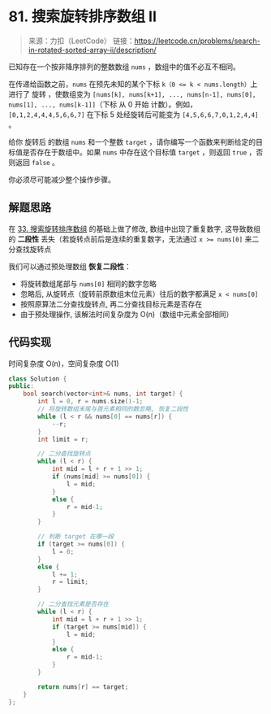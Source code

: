 ﻿# 81. 搜索旋转排序数组 II
> 来源：力扣（LeetCode）
链接：https://leetcode.cn/problems/search-in-rotated-sorted-array-ii/description/

已知存在一个按非降序排列的整数数组 `nums` ，数组中的值不必互不相同。

在传递给函数之前，`nums` 在预先未知的某个下标 `k（0 <= k < nums.length）`上进行了 旋转 ，使数组变为 `[nums[k], nums[k+1], ..., nums[n-1], nums[0], nums[1], ..., nums[k-1]]`（下标 从 0 开始 计数）。例如， `[0,1,2,4,4,4,5,6,6,7]` 在下标 5 处经旋转后可能变为 `[4,5,6,6,7,0,1,2,4,4]` 。

给你 旋转后 的数组 `nums` 和一个整数 `target` ，请你编写一个函数来判断给定的目标值是否存在于数组中。如果 `nums` 中存在这个目标值 `target` ，则返回 `true` ，否则返回 `false` 。

你必须尽可能减少整个操作步骤。

## 解题思路
在 [33. 搜索旋转排序数组](https://leetcode.cn/problems/search-in-rotated-sorted-array/description/) 的基础上做了修改, 数组中出现了重复数字, 这导致数组的 **二段性** 丢失（若旋转点前后是连续的重复数字，无法通过 `x >= nums[0]` 来二分查找旋转点

我们可以通过预处理数组 **恢复二段性**：
- 将旋转数组尾部与 `nums[0]` 相同的数字忽略
- 忽略后, 从旋转点（旋转前原数组末位元素）往后的数字都满足 `x < nums[0]`
- 按照原算法二分查找旋转点, 再二分查找目标元素是否存在
- 由于预处理操作, 该解法时间复杂度为 O(n)（数组中元素全部相同）

## 代码实现
时间复杂度 O(n)，空间复杂度 O(1)
```cpp
class Solution {
public:
    bool search(vector<int>& nums, int target) {
        int l = 0, r = nums.size()-1;
        // 将旋转数组末尾与首元素相同的数忽略, 恢复二段性
        while (l < r && nums[0] == nums[r]) {
            --r;
        }
        int limit = r;

        // 二分查找旋转点
        while (l < r) {
            int mid = l + r + 1 >> 1;
            if (nums[mid] >= nums[0]) {
                l = mid;
            }
            else {
                r = mid-1;
            }
        }

        // 判断 target 在哪一段
        if (target >= nums[0]) {
            l = 0;
        }
        else {
            l += 1;
            r = limit;
        }

        // 二分查找元素是否存在
        while (l < r) {
            int mid = l + r + 1 >> 1;
            if (target >= nums[mid]) {
                l = mid;
            }
            else {
                r = mid-1;
            }
        }

        return nums[r] == target;
    }
};
```


